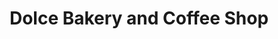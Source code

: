 ---
title: "Dolce Bakery and Coffee Shop"
url: /milford/dolce-bakery-and-coffee-shop/
shop: pastry
---